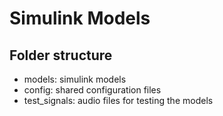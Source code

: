 # Simulink Models

## Folder structure
- models: simulink models
- config: shared configuration files
- test_signals: audio files for testing the models
